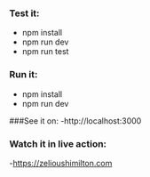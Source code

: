 ### Test it:

- npm install
- npm run dev
- npm run test

### Run it:

- npm install
- npm run dev

###See it on:
-http://localhost:3000

### Watch it in live action:
-https://zelioushimilton.com
